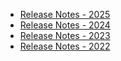 
* [Release Notes - 2025](Release%20Notes%20-%202025.md)
* [Release Notes - 2024](Release%20Notes%20-%202024.md)
* [Release Notes - 2023](Release%20Notes%20-%202023.md)
* [Release Notes - 2022](Release%20Notes%20-%202022.md)
